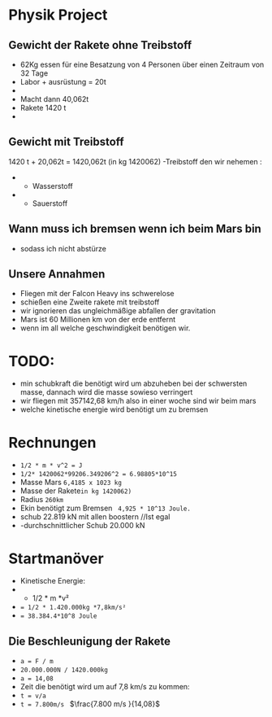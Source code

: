 # Physik Project 

## Gewicht der Rakete ohne Treibstoff 
- 62Kg essen für eine Besatzung von 4 Personen über einen Zeitraum von 32 Tage
- Labor + ausrüstung = 20t
- 
- Macht dann 40,062t
- Rakete 1420 t
- 
## Gewicht mit Treibstoff
1420 t + 20,062t = 1420,062t (in kg 1420062)
-Treibstoff den wir nehemen :
- - Wasserstoff
- - Sauerstoff
## Wann muss ich bremsen wenn ich beim Mars bin 
- sodass ich nicht abstürze 
## Unsere Annahmen
- Fliegen mit der Falcon Heavy ins schwerelose
- schießen eine Zweite rakete mit treibstoff
- wir ignorieren das ungleichmäßige abfallen der gravitation
- Mars ist 60 Millionen km von der erde entfernt
- wenn im all welche geschwindigkeit benötigen wir. 
# TODO:
- min schubkraft die benötigt wird um abzuheben bei der schwersten masse, dannach wird die masse sowieso verringert
- wir fliegen mit 357142,68 km/h also in einer woche sind wir beim mars
- welche kinetische energie wird benötigt um zu bremsen 
# Rechnungen
- `1/2 * m * v^2 = J`
- `1/2* 1420062*99206.349206^2 = 6.98805*10^15`
- Masse Mars ` 6,4185 x 1023 kg `
- Masse der Rakete`in kg 1420062)`
- Radius `260km`
- Ekin benötigt zum Bremsen  ` 4,925 * 10^13 Joule.`
- schub 22.819 kN mit allen boostern //Ist egal
- -durchschnittlicher Schub 20.000 kN
# Startmanöver
- Kinetische Energie:
- - 1/2 * m *v²
- `= 1/2 * 1.420.000kg *7,8km/s²`
- `= 38.384.4*10^8 Joule`
## Die Beschleunigung der Rakete
- `a = F / m`
- `20.000.000N / 1420.000kg`
- `a = 14,08`
- Zeit die benötigt wird um auf 7,8 km/s zu kommen:
- `t = v/a`
- `t = 7.800m/s `
$\frac{7.800 m/s }{14,08}$
